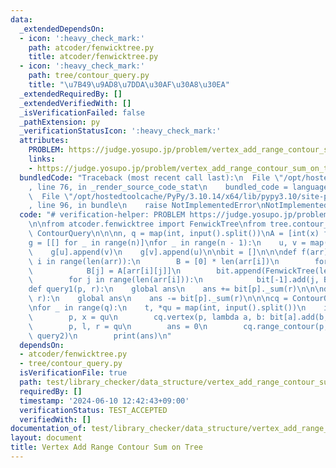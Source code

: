 ```yaml
---
data:
  _extendedDependsOn:
  - icon: ':heavy_check_mark:'
    path: atcoder/fenwicktree.py
    title: atcoder/fenwicktree.py
  - icon: ':heavy_check_mark:'
    path: tree/contour_query.py
    title: "\u7B49\u9AD8\u7DDA\u30AF\u30A8\u30EA"
  _extendedRequiredBy: []
  _extendedVerifiedWith: []
  _isVerificationFailed: false
  _pathExtension: py
  _verificationStatusIcon: ':heavy_check_mark:'
  attributes:
    PROBLEM: https://judge.yosupo.jp/problem/vertex_add_range_contour_sum_on_tree
    links:
    - https://judge.yosupo.jp/problem/vertex_add_range_contour_sum_on_tree
  bundledCode: "Traceback (most recent call last):\n  File \"/opt/hostedtoolcache/PyPy/3.10.14/x64/lib/pypy3.10/site-packages/onlinejudge_verify/documentation/build.py\"\
    , line 76, in _render_source_code_stat\n    bundled_code = language.bundle(\n\
    \  File \"/opt/hostedtoolcache/PyPy/3.10.14/x64/lib/pypy3.10/site-packages/onlinejudge_verify/languages/python.py\"\
    , line 96, in bundle\n    raise NotImplementedError\nNotImplementedError\n"
  code: "# verification-helper: PROBLEM https://judge.yosupo.jp/problem/vertex_add_range_contour_sum_on_tree\n\
    \n\nfrom atcoder.fenwicktree import FenwickTree\nfrom tree.contour_query import\
    \ ContourQuery\n\n\nn, q = map(int, input().split())\nA = [int(x) for x in input().split()]\n\
    g = [[] for _ in range(n)]\nfor _ in range(n - 1):\n    u, v = map(int, input().split())\n\
    \    g[u].append(v)\n    g[v].append(u)\n\nbit = []\n\n\ndef f(arr):\n    for\
    \ i in range(len(arr)):\n        B = [0] * len(arr[i])\n        for j in range(len(arr[i])):\n\
    \            B[j] = A[arr[i][j]]\n        bit.append(FenwickTree(len(arr[i])))\n\
    \        for j in range(len(arr[i])):\n            bit[-1].add(j, B[j])\n\n\n\
    def query1(p, r):\n    global ans\n    ans += bit[p]._sum(r)\n\n\ndef query2(p,\
    \ r):\n    global ans\n    ans -= bit[p]._sum(r)\n\n\ncq = ContourQuery(g, f)\n\
    \nfor _ in range(q):\n    t, *qu = map(int, input().split())\n    if t == 0:\n\
    \        p, x = qu\n        cq.vertex(p, lambda a, b: bit[a].add(b, x))\n    else:\n\
    \        p, l, r = qu\n        ans = 0\n        cq.range_contour(p, l, r, query1,\
    \ query2)\n        print(ans)\n"
  dependsOn:
  - atcoder/fenwicktree.py
  - tree/contour_query.py
  isVerificationFile: true
  path: test/library_checker/data_structure/vertex_add_range_contour_sum_on_tree.test.py
  requiredBy: []
  timestamp: '2024-06-10 12:42:43+09:00'
  verificationStatus: TEST_ACCEPTED
  verifiedWith: []
documentation_of: test/library_checker/data_structure/vertex_add_range_contour_sum_on_tree.test.py
layout: document
title: Vertex Add Range Contour Sum on Tree
---
```

